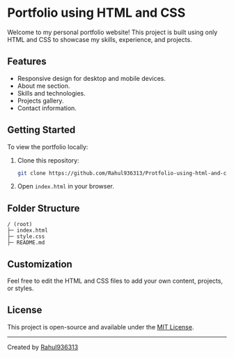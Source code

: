 # Portfolio using HTML and CSS

Welcome to my personal portfolio website! This project is built using only HTML and CSS to showcase my skills, experience, and projects.

## Features

- Responsive design for desktop and mobile devices.
- About me section.
- Skills and technologies.
- Projects gallery.
- Contact information.

## Getting Started

To view the portfolio locally:
1. Clone this repository:
   ```bash
   git clone https://github.com/Rahul936313/Protfolio-using-html-and-css..git
   ```
2. Open `index.html` in your browser.

## Folder Structure

```
/ (root)
├─ index.html
├─ style.css
├─ README.md
```

## Customization

Feel free to edit the HTML and CSS files to add your own content, projects, or styles.

## License

This project is open-source and available under the [MIT License](LICENSE).

---

Created by [Rahul936313](https://github.com/Rahul936313)



